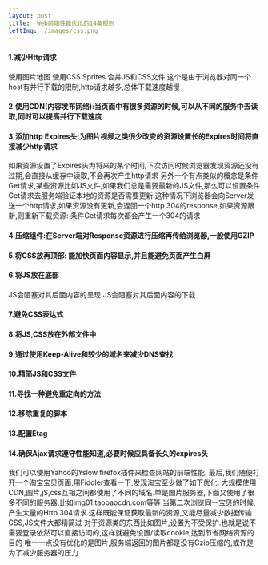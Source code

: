 ```yaml
---
layout: post
title:  Web前端性能优化的14条规则
leftImg:  /images/css.png
---
```


#### 1.减少Http请求
使用图片地图
使用CSS Sprites
合并JS和CSS文件
这个是由于浏览器对同一个host有并行下载的限制,http请求越多,总体下载速度越慢
#### 2.使用CDN(内容发布网络):当页面中有很多资源的时候,可以从不同的服务中去读取,同时可以提高并行下载速度
#### 3.添加http Expires头:为图片视频之类很少改变的资源设置长的Expires时间将直接减少http请求
如果资源设置了Expires头为将来的某个时间,下次访问时候浏览器发现资源还没有过期,会直接从缓存中读取,不会再次产生http请求
另外一个有点类似的概念是条件Get请求,某些资源比如JS文件,如果我们总是需要最新的JS文件,那么可以设置条件Get请求去服务端验证本地的资源是否需要更新.这种情况下浏览器会向Server发送一个http请求,如果资源没有更新,会返回一个http 304的response,如果资源跟新,则重新下载资源:
条件Get请求每次都会产生一个304的请求
#### 4.压缩组件:在Server端对Response资源进行压缩再传给浏览器,一般使用GZIP
#### 5.将CSS放再顶部: 能加快页面内容显示,并且能避免页面产生白屏
#### 6.将JS放在底部
JS会阻塞对其后面内容的呈现
JS会阻塞对其后面内容的下载
#### 7.避免CSS表达式
#### 8.将JS,CSS放在外部文件中
#### 9.通过使用Keep-Alive和较少的域名来减少DNS查找
#### 10.精简JS和CSS文件
#### 11.寻找一种避免重定向的方法
#### 12.移除重复的脚本
#### 13.配置Etag
#### 14.确保Ajax请求遵守性能知道,必要时候应具备长久的expires头
我们可以使用Yahoo的Yslow firefox插件来检查网站的前端性能.
最后,我们随便打开一个淘宝宝贝页面,用Fiddler查看一下,发现淘宝至少做了如下优化:
大规模使用CDN,图片,jS,css互相之间都使用了不同的域名.单是图片服务器,下面又使用了很多不同的服务器,比如img01.taobaocdn.com等等
当第二次浏览同一宝贝的时候,产生大量的Http 304请求.这样既能保证获取最新的资源,又能尽量减少数据传输
CSS,JS文件大都精简过
对于资源类的东西比如图片,设置为不受保护.也就是说不需要登录依然可以直接访问的,这样就避免设置/读取cookie,达到节省网络资源的目的
唯一一点没有优化的是图片,服务端返回的图片都是没有Gzip压缩的,或许是为了减少服务器的压力